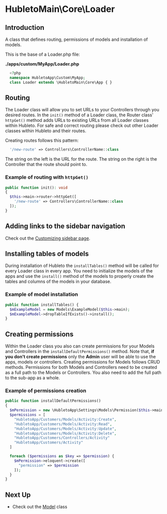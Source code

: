 # HubletoMain\Core\Loader

## Introduction

A class that defines routing, permissions of models and installation of models.

This is the base of a Loader.php file:

**./apps/custom/MyApp/Loader.php**

```php
  <?php
  namespace HubletoApp\Custom\MyApp;
  class Loader extends \HubletoMain\Core\App { }
```

## Routing

The Loader class will allow you to set URLs to your Controllers through you desired routes.
In the `init()` method of a Loader class, the Router class' `httpGet()` method adds URLs to existing URLs from all Loader classes within Hubleto.
For safe and correct routing please check out other Loader classes within Hubleto and their routes.

Creating routes follows this pattern:

```php
  '/new-route' => Controllers\ControllerName::class
```

The string on the left is the URL for the route. The string on the right is the Controller that the route should point to.

### Example of routing with `httpGet()`

```php
public function init(): void
{
  $this->main->router->httpGet([
    '/new-route' => Controllers\ControllerName::class
  ]);
}
```

## Adding links to the sidebar navigation

Check out the [Customizing sidebar page](./../customizing-ui/customizing-sidebar).

## Installing tables of models

During installation of Hubleto the `installTables()` method will be called for every Loader class in every app. You need to initialize the models of the apps and use the `install()` method of the models to properly create the tables and columns of the models in your database.

### Example of model installation

```php
public function installTables() {
  $mExampleModel = new Models\ExampleModel($this->main);
  $mExampleModel->dropTableIfExists()->install();
}
```

## Creating permissions

Within the Loader class you also can create permissions for your Models and Controllers in the `installDefaultPermissions()` method.
Note that, **if you don't create permissions** only the **Admin** user will be able to use the apps, models or controllers.
Creating permissions for Models follows CRUD methods.
Permissions for both Models and Controllers need to be created as a full path to the Models or Controllers.
You also need to add the full path to the sub-app as a whole.

### Example of permissions creation

```php
public function installDefaultPermissions()
{
  $mPermission = new \HubletoApp\Settings\Models\Permission($this->main);
  $permissions = [
    "HubletoApp/Customers/Models/Activity:Create",
    "HubletoApp/Customers/Models/Activity:Read",
    "HubletoApp/Customers/Models/Activity:Update",
    "HubletoApp/Customers/Models/Activity:Delete",
    "HubletoApp/Customers/Controllers/Activity"
    "HubletoApp/Customers/Activity"
  ]

  foreach ($permissions as $key => $permission) {
    $mPermission->eloquent->create([
      "permission" => $permission
    ]);
  }
}
```

## Next Up

- Check out the [Model](model) class
